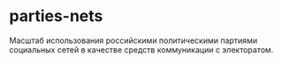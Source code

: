 # parties-nets
Масштаб использования российскими политическими партиями социальных сетей в качестве средств коммуникации с электоратом.
